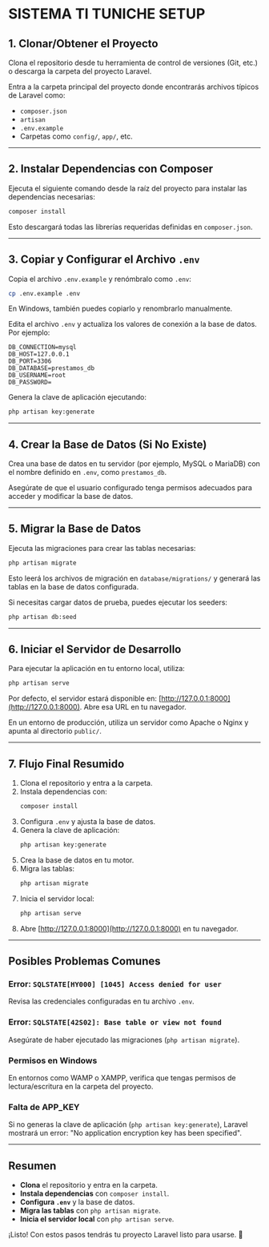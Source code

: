 # SISTEMA TI TUNICHE SETUP

## 1. Clonar/Obtener el Proyecto
Clona el repositorio desde tu herramienta de control de versiones (Git, etc.) o descarga la carpeta del proyecto Laravel. 

Entra a la carpeta principal del proyecto donde encontrarás archivos típicos de Laravel como:
- `composer.json`
- `artisan`
- `.env.example`
- Carpetas como `config/`, `app/`, etc.

---

## 2. Instalar Dependencias con Composer

Ejecuta el siguiente comando desde la raíz del proyecto para instalar las dependencias necesarias:

```bash
composer install
```

Esto descargará todas las librerías requeridas definidas en `composer.json`.

---

## 3. Copiar y Configurar el Archivo `.env`

Copia el archivo `.env.example` y renómbralo como `.env`:

```bash
cp .env.example .env
```

En Windows, también puedes copiarlo y renombrarlo manualmente.

Edita el archivo `.env` y actualiza los valores de conexión a la base de datos. Por ejemplo:

```env
DB_CONNECTION=mysql
DB_HOST=127.0.0.1
DB_PORT=3306
DB_DATABASE=prestamos_db
DB_USERNAME=root
DB_PASSWORD=
```

Genera la clave de aplicación ejecutando:

```bash
php artisan key:generate
```

---

## 4. Crear la Base de Datos (Si No Existe)

Crea una base de datos en tu servidor (por ejemplo, MySQL o MariaDB) con el nombre definido en `.env`, como `prestamos_db`.

Asegúrate de que el usuario configurado tenga permisos adecuados para acceder y modificar la base de datos.

---

## 5. Migrar la Base de Datos

Ejecuta las migraciones para crear las tablas necesarias:

```bash
php artisan migrate
```

Esto leerá los archivos de migración en `database/migrations/` y generará las tablas en la base de datos configurada.

Si necesitas cargar datos de prueba, puedes ejecutar los seeders:

```bash
php artisan db:seed
```

---

## 6. Iniciar el Servidor de Desarrollo

Para ejecutar la aplicación en tu entorno local, utiliza:

```bash
php artisan serve
```

Por defecto, el servidor estará disponible en: [http://127.0.0.1:8000](http://127.0.0.1:8000). Abre esa URL en tu navegador.

En un entorno de producción, utiliza un servidor como Apache o Nginx y apunta al directorio `public/`.

---

## 7. Flujo Final Resumido
1. Clona el repositorio y entra a la carpeta.
2. Instala dependencias con:
   ```bash
   composer install
   ```
3. Configura `.env` y ajusta la base de datos.
4. Genera la clave de aplicación:
   ```bash
   php artisan key:generate
   ```
5. Crea la base de datos en tu motor.
6. Migra las tablas:
   ```bash
   php artisan migrate
   ```
7. Inicia el servidor local:
   ```bash
   php artisan serve
   ```
8. Abre [http://127.0.0.1:8000](http://127.0.0.1:8000) en tu navegador.

---

## Posibles Problemas Comunes

### Error: `SQLSTATE[HY000] [1045] Access denied for user`

Revisa las credenciales configuradas en tu archivo `.env`.

### Error: `SQLSTATE[42S02]: Base table or view not found`

Asegúrate de haber ejecutado las migraciones (`php artisan migrate`).

### Permisos en Windows

En entornos como WAMP o XAMPP, verifica que tengas permisos de lectura/escritura en la carpeta del proyecto.

### Falta de APP_KEY

Si no generas la clave de aplicación (`php artisan key:generate`), Laravel mostrará un error: "No application encryption key has been specified".

---

## Resumen

- **Clona** el repositorio y entra en la carpeta.
- **Instala dependencias** con `composer install`.
- **Configura `.env`** y la base de datos.
- **Migra las tablas** con `php artisan migrate`.
- **Inicia el servidor local** con `php artisan serve`.

¡Listo! Con estos pasos tendrás tu proyecto Laravel listo para usarse. 🎉
